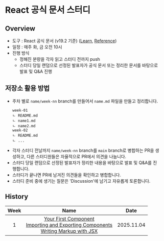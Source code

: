 # React 공식 문서 스터디

## Overview

- 도구 : React 공식 문서 (v19.2 기준) ([Learn](https://react.dev/learn), [Reference](https://react.dev/reference/react))
- 일정 : 매주 화, 금 오전 10시
- 진행 방식
    - 정해진 분량을 각자 읽고 스터디 전까지 push
    - 스터디 당일 랜덤으로 선정된 발표자가 공식 문서 또는 정리한 문서를 바탕으로 발표 및 Q&A 진행

## 저장소 활용 방법

- 주차 별로 `name/week-nn` branch를 만들어서 `name.md` 파일을 만들고 정리합니다.
    ```
    week-01
    ㄴ README.md
    ㄴ name1.md
    ㄴ name2.md
    week-02
    ㄴ README.md
    ㄴ ...
    ``` 
- 각자 스터디 전날까지 `name/week-nn` branch를 `main` branch로 병합하는 PR을 생성하고, 다른 스터디원들은 자율적으로 PR에서 의견을 나눕니다.
- 스터디 당일 랜덤으로 선정된 발표자가 정리한 내용을 바탕으로 발표 및 Q&A를 진행합니다.
- 스터디가 끝나면 PR에 남겨진 의견들을 확인하고 병합합니다.
- 스터디 준비 중에 생기는 질문은 'Discussion'에 남기고 자유롭게 토론합니다.

## History

| Week | Name |    Date    |
| :-: | :--: | :--------: |
|  1  | [Your First Component](https://react.dev/learn/your-first-component)<br>[Importing and Exporting Components](https://react.dev/learn/importing-and-exporting-components)<br>[Writing Markup with JSX](https://react.dev/learn/writing-markup-with-jsx) | 2025.11.04 |